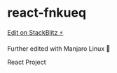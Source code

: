 # react-fnkueq

[Edit on StackBlitz ⚡️](https://stackblitz.com/edit/react-fnkueq)

Further edited with Manjaro Linux 🐧

React Project